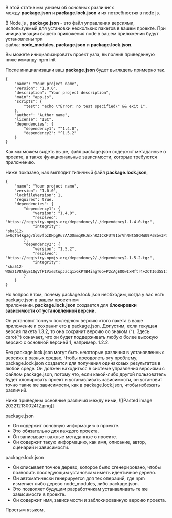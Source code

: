 
В этой статье мы узнаем об основных различиях между **package.json** и **package.lock.json** и их потребностях в node js.

В Node.js , **package.json** - это файл управления версиями, используемый для установки нескольких пакетов в вашем проекте. При инициализации вашего приложения node в вашем приложении будут установлены три файла: **node_modules**, **package.json** и **package.lock.json**.

Вы можете инициализировать проект узла, выполнив приведенную ниже команду-npm init

После инициализации ваш **package.json** будет выглядеть примерно так.

```
{
    "name": "Your project name",
    "version": "1.0.0",
    "description": "Your project description",
    "main": "app.js",
    "scripts": {
        "test": "echo \"Error: no test specified\" && exit 1",
    },
    "author": "Author name",
    "license": "ISC",
    "dependencies": {
        "dependency1": "^1.4.0",
        "dependency2": "^1.5.2"
    }
}
```

Как мы можем видеть выше, файл package.json содержит метаданные о проекте, а также функциональные зависимости, которые требуются приложению.

Ниже показано, как выглядит типичный файл **package.lock.json**,

```
{
    "name": "Your project name",
    "version": "1.0.0",
    "lockfileVersion": 1,
    "requires": true,
    "dependencies": {
        "dependency1": {
            "version": "1.4.0",
            "resolved": 
"https://registry.npmjs.org/dependency1/-/dependency1-1.4.0.tgz",
            "integrity": 
"sha512-a+UqTh4kgZg/SlGvfbzDHpgRu7AAQOmmqRHJnxhRZICKFUT91brVhNNt58CMWU9PsBbv3PDCZUHbVxuDiH2mtA=="
        },
        "dependency2": {
            "version": "1.5.2",
            "resolved": 
"https://registry.npmjs.org/dependency2/-/dependency2-1.5.2.tgz",
            "integrity": 
"sha512-WOn21V8AhyE1QqVfPIVxe3tupJacq1xGkPTB4iagT6o+P2cAgEOOwIxMftr4+ZCTI6d551ij9j61DFr0nsP2uQ=="
        }
    }
}
```

Но вопрос в том, почему package.lock.json необходим, когда у вас есть package.json в вашем проектном приложении. **package.lock.json** создается для **блокировки зависимости от установленной версии.** 

Он установит точную последнюю версию этого пакета в ваше приложение и сохранит его в package.json. Допустим, если текущая версия пакета 1.3.2, то она сохранит версию со знаком (^). Здесь carot(^) означает, что он будет поддерживать любую более высокую версию с основной версией 1, например. 1.2.2.

Без package.lock.json могут быть некоторые различия в установленных версиях в разных средах. Чтобы преодолеть эту проблему, package.lock.json создается для получения одинаковых результатов в любой среде. Он должен находиться в системе управления версиями с файлом package.json, потому что, если какой-либо другой пользователь будет клонировать проект и устанавливать зависимости, он установит точно такие же зависимости, как в package.lock.json, чтобы избежать различий.

Ниже приведены основные различия между ними,
![[Pasted image 20221213002412.png]]

package.json
* Он содержит основную информацию о проекте.
* Это обязательно для каждого проекта.
* Он записывает важные метаданные о проекте.
* Он содержит такую информацию, как имя, описание, автор, сценарий и зависимости.

package.lock.json
* Он описывает точное дерево, которое было сгенерировано, чтобы позволить последующим установкам иметь идентичное дерево.
* Он автоматически генерируется для тех операций, где npm изменяет либо дерево node_modules, либо package.json.
*  Это позволяет будущим разработчикам устанавливать те же зависимости в проекте.
* Он содержит имя, зависимости и заблокированную версию проекта.

Простым языком, 
~~~package.json составляется программистом, который указывает желаемые версии пакетов (а там может быть и нестрогое указание) и их категорию. package-lock.json формируется автоматически, он содержит перечень версий всех реально установленных пакетов и пакетов, установленных по зависимостям. Суть в том, что если lock-файл не противоречит package.json (и установка выполнена через npm ci), то npm возьмёт оттуда все версии и раскатит их точно так же, как раскатил их на компьютере разработчика.~~~